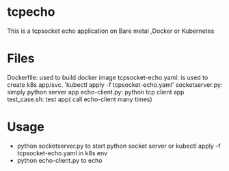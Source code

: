 # tcpecho
This is a tcpsocket echo application on Bare metal ,Docker or Kubernetes
# Files
Dockerfile: used to build docker image
tcpsocket-echo.yaml: is used to create k8s app/svc. 'kubectl apply -f tcpsocket-echo.yaml'
socketserver.py: simply python server app
echo-client.py: python tcp client app
test_case.sh: test app( call echo-client many times)
# Usage
* python socketserver.py to start python socket server
  or kubectl apply -f tcpsocket-echo.yaml in k8s env
* python echo-client.py to echo 

